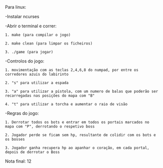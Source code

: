 Para linux:

-Instalar ncurses

-Abrir o terminal e correr:

    1. make (para compilar o jogo)
    
    2. make clean (para limpar os ficheiros)

    3. ./game (para jogar)
  
-Controlos do jogo:

    1. movimentação com as teclas 2,4,6,8 do numpad, por entre os corredores azuis do labirinto
    
    2. "s" para utilizar a espada
    
    3. "a" para utilizar a pistola, com um numero de balas que poderão ser recarregadas nas posições do mapa com "B"
    
    4. "t" para utilizar a torcha e aumentar o raio de visão
  
-Regras do jogo:

    1. Derrotar todos os bots e entrar em todos os portais marcados no mapa com "P", derrotando o respetivo boss
    
    2. Jogador perde se ficam sem hp, resultante de colidir com os bots e os bosses
    
    3. Jogador ganha recupera hp ao apanhar o coração, em cada portal, depois de derrotar o Boss


Nota final: 12
